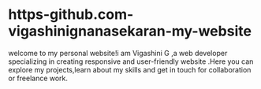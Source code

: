 # https-github.com-vigashinignanasekaran-my-website
welcome to my personal website!i am Vigashini G ,a web developer specializing in creating responsive and user-friendly website .Here you can explore my projects,learn about my skills and get in touch for collaboration or freelance work.
